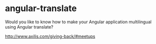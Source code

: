 # angular-translate

Would you like to know how to make your Angular application multilingual using Angular translate?

http://www.axilis.com/giving-back/#meetups
